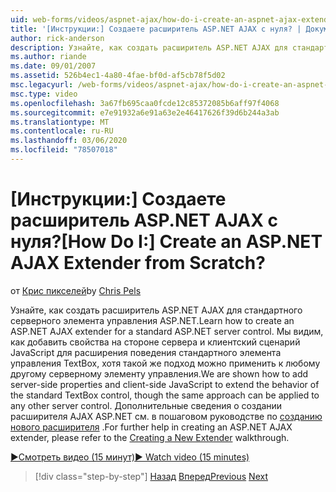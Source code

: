 ```yaml
---
uid: web-forms/videos/aspnet-ajax/how-do-i-create-an-aspnet-ajax-extender-from-scratch
title: '[Инструкции:] Создаете расширитель ASP.NET AJAX с нуля? | Документы Майкрософт'
author: rick-anderson
description: Узнайте, как создать расширитель ASP.NET AJAX для стандартного серверного элемента управления ASP.NET. Мы видим, как добавить свойства на стороне сервера и клиентский сценарий JavaScript...
ms.author: riande
ms.date: 09/01/2007
ms.assetid: 526b4ec1-4a80-4fae-bf0d-af5cb78f5d02
msc.legacyurl: /web-forms/videos/aspnet-ajax/how-do-i-create-an-aspnet-ajax-extender-from-scratch
msc.type: video
ms.openlocfilehash: 3a67fb695caa0fcde12c85372085b6aff97f4068
ms.sourcegitcommit: e7e91932a6e91a63e2e46417626f39d6b244a3ab
ms.translationtype: MT
ms.contentlocale: ru-RU
ms.lasthandoff: 03/06/2020
ms.locfileid: "78507018"
---
```

# <a name="how-do-i-create-an-aspnet-ajax-extender-from-scratch"></a><span data-ttu-id="a6f21-105">[Инструкции:] Создаете расширитель ASP.NET AJAX с нуля?</span><span class="sxs-lookup"><span data-stu-id="a6f21-105">[How Do I:] Create an ASP.NET AJAX Extender from Scratch?</span></span>

<span data-ttu-id="a6f21-106">от [Крис пикселей](https://twitter.com/chrispels)</span><span class="sxs-lookup"><span data-stu-id="a6f21-106">by [Chris Pels](https://twitter.com/chrispels)</span></span>

<span data-ttu-id="a6f21-107">Узнайте, как создать расширитель ASP.NET AJAX для стандартного серверного элемента управления ASP.NET.</span><span class="sxs-lookup"><span data-stu-id="a6f21-107">Learn how to create an ASP.NET AJAX extender for a standard ASP.NET server control.</span></span> <span data-ttu-id="a6f21-108">Мы видим, как добавить свойства на стороне сервера и клиентский сценарий JavaScript для расширения поведения стандартного элемента управления TextBox, хотя такой же подход можно применить к любому другому серверному элементу управления.</span><span class="sxs-lookup"><span data-stu-id="a6f21-108">We are shown how to add server-side properties and client-side JavaScript to extend the behavior of the standard TextBox control, though the same approach can be applied to any other server control.</span></span> <span data-ttu-id="a6f21-109">Дополнительные сведения о создании расширителя AJAX ASP.NET см. в пошаговом руководстве по [созданию нового расширителя](../../overview/ajax-control-toolkit/getting-started/creating-a-custom-ajax-control-toolkit-control-extender-cs.md) .</span><span class="sxs-lookup"><span data-stu-id="a6f21-109">For further help in creating an ASP.NET AJAX extender, please refer to the [Creating a New Extender](../../overview/ajax-control-toolkit/getting-started/creating-a-custom-ajax-control-toolkit-control-extender-cs.md) walkthrough.</span></span>

[<span data-ttu-id="a6f21-110">&#9654;Смотреть видео (15 минут)</span><span class="sxs-lookup"><span data-stu-id="a6f21-110">&#9654; Watch video (15 minutes)</span></span>](https://channel9.msdn.com/Blogs/ASP-NET-Site-Videos/how-do-i-create-an-aspnet-ajax-extender-from-scratch)

> [!div class="step-by-step"]
> <span data-ttu-id="a6f21-111">[Назад](how-do-i-trigger-an-updatepanel-refresh-from-a-dropdownlist-control.md)
> [Вперед](how-do-i-build-custom-server-controls-that-work-with-or-without-aspnet-ajax.md)</span><span class="sxs-lookup"><span data-stu-id="a6f21-111">[Previous](how-do-i-trigger-an-updatepanel-refresh-from-a-dropdownlist-control.md)
[Next](how-do-i-build-custom-server-controls-that-work-with-or-without-aspnet-ajax.md)</span></span>

